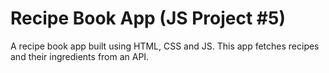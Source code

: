 # Recipe Book App (JS Project #5)
A recipe book app built using HTML, CSS and JS. This app fetches recipes and their ingredients from an API.

